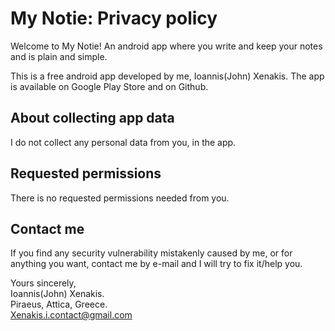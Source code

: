 # My Notie: Privacy policy

Welcome to My Notie! An android app where you write and keep your notes and is plain and simple.

This is a free android app developed by me, Ioannis(John) Xenakis. The app is available on Google Play Store and on Github.

## About collecting app data 
I do not collect any personal data from you, in the app.

## Requested permissions 
There is no requested permissions needed from you.

## Contact me
If you find any security vulnerability mistakenly caused by me, or for anything you want, contact me by e-mail and I will try to fix it/help you.

Yours sincerely,  
Ioannis(John) Xenakis.  
Piraeus, Attica, Greece.  
Xenakis.i.contact@gmail.com
